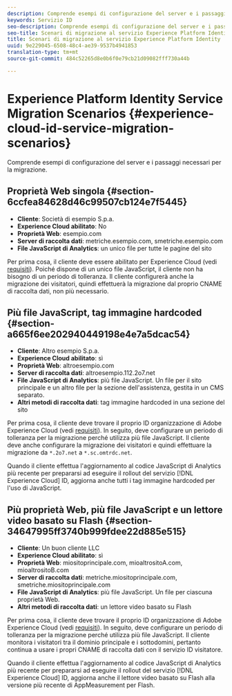 ```yaml
---
description: Comprende esempi di configurazione del server e i passaggi necessari per la migrazione.
keywords: Servizio ID
seo-description: Comprende esempi di configurazione del server e i passaggi necessari per la migrazione.
seo-title: Scenari di migrazione al servizio Experience Platform Identity
title: Scenari di migrazione al servizio Experience Platform Identity
uuid: 9e229045-6508-48c4-ae39-9537b4941853
translation-type: tm+mt
source-git-commit: 484c52265d8e0b6f0e79cb21d09082fff730a44b

---
```



# Experience Platform Identity Service Migration Scenarios {#experience-cloud-id-service-migration-scenarios}

Comprende esempi di configurazione del server e i passaggi necessari per la migrazione.

## Proprietà Web singola {#section-6ccfea84628d46c99507cb124e7f5445}

* **Cliente**: Società di esempio S.p.a.
* **Experience Cloud abilitato**: No
* **Proprietà Web**: esempio.com
* **Server di raccolta dati**: metriche.esempio.com, smetriche.esempio.com
* **File JavaScript di Analytics**: un unico file per tutte le pagine del sito

Per prima cosa, il cliente deve essere abilitato per Experience Cloud (vedi [requisiti](../../reference/requirements.md)). Poiché dispone di un unico file JavaScript, il cliente non ha bisogno di un periodo di tolleranza. Il cliente configurerà anche la migrazione dei visitatori, quindi effettuerà la migrazione dal proprio CNAME di raccolta dati, non più necessario.

## Più file JavaScript, tag immagine hardcoded {#section-a665f6ee202940449198e4e7a5dcac54}

* **Cliente**: Altro esempio S.p.a.
* **Experience Cloud abilitato**: sì
* **Proprietà Web**: altroesempio.com
* **Server di raccolta dati**: altroesempio.112.2o7.net
* **File JavaScript di Analytics**: più file JavaScript. Un file per il sito principale e un altro file per la sezione dell&#39;assistenza, gestita in un CMS separato.
* **Altri metodi di raccolta dati**: tag immagine hardcoded in una sezione del sito

Per prima cosa, il cliente deve trovare il proprio ID organizzazione di Adobe Experience Cloud (vedi [requisiti](../../reference/requirements.md)). In seguito, deve configurare un periodo di tolleranza per la migrazione perché utilizza più file JavaScript. Il cliente deve anche configurare la migrazione dei visitatori e quindi effettuare la migrazione da `*.2o7.net` a `*.sc.omtrdc.net`.

Quando il cliente effettua l&#39;aggiornamento al codice JavaScript di Analytics più recente per prepararsi ad eseguire il rollout del servizio [!DNL Experience Cloud] ID, aggiorna anche tutti i tag immagine hardcoded per l&#39;uso di JavaScript.

## Più proprietà Web, più file JavaScript e un lettore video basato su Flash {#section-34647995ff3740b999fdee22d885e515}

* **Cliente**: Un buon cliente LLC
* **Experience Cloud abilitato**: sì
* **Proprietà Web**: miositoprincipale.com, mioaltrositoA.com, mioaltrositoB.com
* **Server di raccolta dati**: metriche.miositoprincipale.com, smetriche.miositoprincipale.com
* **File JavaScript di Analytics**: più file JavaScript. Un file per ciascuna proprietà Web.
* **Altri metodi di raccolta dati**: un lettore video basato su Flash

Per prima cosa, il cliente deve trovare il proprio ID organizzazione di Adobe Experience Cloud (vedi [requisiti](../../reference/requirements.md)). In seguito, deve configurare un periodo di tolleranza per la migrazione perché utilizza più file JavaScript. Il cliente monitora i visitatori tra il dominio principale e i sottodomini, pertanto continua a usare i propri CNAME di raccolta dati con il servizio ID visitatore.

Quando il cliente effettua l&#39;aggiornamento al codice JavaScript di Analytics più recente per prepararsi ad eseguire il rollout del servizio [!DNL Experience Cloud] ID, aggiorna anche il lettore video basato su Flash alla versione più recente di AppMeasurement per Flash.
